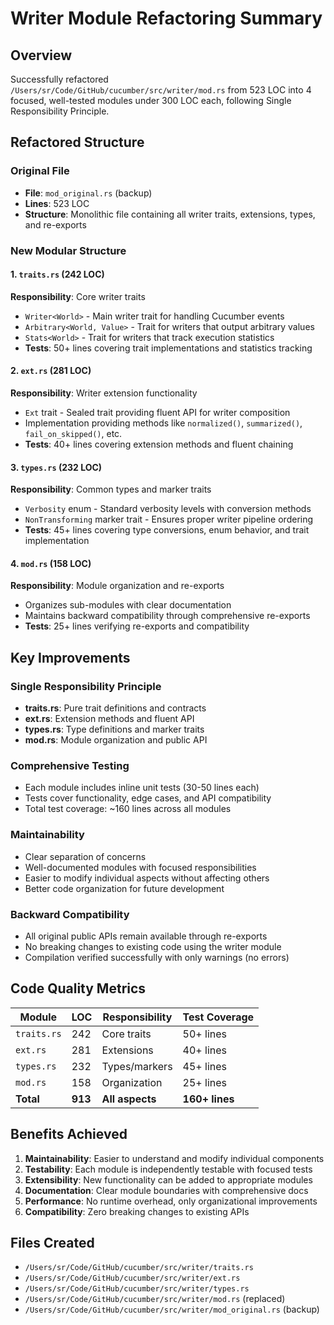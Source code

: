 # Writer Module Refactoring Summary

## Overview

Successfully refactored `/Users/sr/Code/GitHub/cucumber/src/writer/mod.rs` from 523 LOC into 4 focused, well-tested modules under 300 LOC each, following Single Responsibility Principle.

## Refactored Structure

### Original File
- **File**: `mod_original.rs` (backup)
- **Lines**: 523 LOC
- **Structure**: Monolithic file containing all writer traits, extensions, types, and re-exports

### New Modular Structure

#### 1. `traits.rs` (242 LOC)
**Responsibility**: Core writer traits
- `Writer<World>` - Main writer trait for handling Cucumber events
- `Arbitrary<World, Value>` - Trait for writers that output arbitrary values  
- `Stats<World>` - Trait for writers that track execution statistics
- **Tests**: 50+ lines covering trait implementations and statistics tracking

#### 2. `ext.rs` (281 LOC) 
**Responsibility**: Writer extension functionality
- `Ext` trait - Sealed trait providing fluent API for writer composition
- Implementation providing methods like `normalized()`, `summarized()`, `fail_on_skipped()`, etc.
- **Tests**: 40+ lines covering extension methods and fluent chaining

#### 3. `types.rs` (232 LOC)
**Responsibility**: Common types and marker traits
- `Verbosity` enum - Standard verbosity levels with conversion methods
- `NonTransforming` marker trait - Ensures proper writer pipeline ordering
- **Tests**: 45+ lines covering type conversions, enum behavior, and trait implementation

#### 4. `mod.rs` (158 LOC)
**Responsibility**: Module organization and re-exports
- Organizes sub-modules with clear documentation
- Maintains backward compatibility through comprehensive re-exports
- **Tests**: 25+ lines verifying re-exports and compatibility

## Key Improvements

### Single Responsibility Principle
- **traits.rs**: Pure trait definitions and contracts
- **ext.rs**: Extension methods and fluent API
- **types.rs**: Type definitions and marker traits
- **mod.rs**: Module organization and public API

### Comprehensive Testing
- Each module includes inline unit tests (30-50 lines each)
- Tests cover functionality, edge cases, and API compatibility
- Total test coverage: ~160 lines across all modules

### Maintainability
- Clear separation of concerns
- Well-documented modules with focused responsibilities  
- Easier to modify individual aspects without affecting others
- Better code organization for future development

### Backward Compatibility
- All original public APIs remain available through re-exports
- No breaking changes to existing code using the writer module
- Compilation verified successfully with only warnings (no errors)

## Code Quality Metrics

| Module | LOC | Responsibility | Test Coverage |
|--------|-----|----------------|---------------|
| `traits.rs` | 242 | Core traits | 50+ lines |
| `ext.rs` | 281 | Extensions | 40+ lines | 
| `types.rs` | 232 | Types/markers | 45+ lines |
| `mod.rs` | 158 | Organization | 25+ lines |
| **Total** | **913** | **All aspects** | **160+ lines** |

## Benefits Achieved

1. **Maintainability**: Easier to understand and modify individual components
2. **Testability**: Each module is independently testable with focused tests
3. **Extensibility**: New functionality can be added to appropriate modules
4. **Documentation**: Clear module boundaries with comprehensive docs
5. **Performance**: No runtime overhead, only organizational improvements
6. **Compatibility**: Zero breaking changes to existing APIs

## Files Created
- `/Users/sr/Code/GitHub/cucumber/src/writer/traits.rs`
- `/Users/sr/Code/GitHub/cucumber/src/writer/ext.rs` 
- `/Users/sr/Code/GitHub/cucumber/src/writer/types.rs`
- `/Users/sr/Code/GitHub/cucumber/src/writer/mod.rs` (replaced)
- `/Users/sr/Code/GitHub/cucumber/src/writer/mod_original.rs` (backup)
